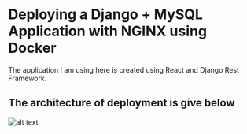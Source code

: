 # Deploying a Django + MySQL Application with NGINX using Docker

The application I am using here is created using React and Django Rest Framework.

## The architecture of deployment is give below
![alt text](https://github.com/[username]/[reponame]/blob/[branch]/image.jpg?raw=true)
